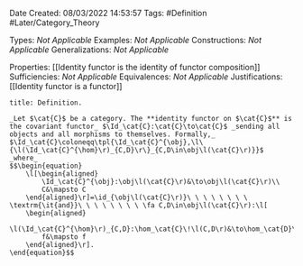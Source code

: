 <div class="topSpace"></div>

Date Created: 08/03/2022 14:53:57
Tags: #Definition #Later/Category_Theory

Types: _Not Applicable_
Examples: _Not Applicable_
Constructions: _Not Applicable_
Generalizations: _Not Applicable_

Properties: [[Identity functor is the identity of functor composition]]
Sufficiencies: _Not Applicable_
Equivalences: _Not Applicable_
Justifications: [[Identity functor is a functor]]

``` ad-Definition
title: Definition.

_Let $\cat{C}$ be a category. The **identity functor on $\cat{C}$** is the covariant functor_ $\Id_\cat{C}:\cat{C}\to\cat{C}$ _sending all objects and all morphisms to themselves. Formally,_ $\Id_\cat{C}\coloneqq\tpl{\Id_\cat{C}^{\obj},\l\{\l(\Id_\cat{C}^{\hom}\r)_{C,D}\r\}_{C,D\in\obj\l(\cat{C}\r)}}$ _where_
$$\begin{equation}
    \l[\begin{aligned}
        \Id_\cat{C}^{\obj}:\obj\l(\cat{C}\r)&\to\obj\l(\cat{C}\r)\\
        C&\mapsto C
    \end{aligned}\r]=\id_{\obj\l(\cat{C}\r)}\ \ \ \ \ \ \ \ \textrm{\it{and}}\ \ \ \ \ \ \ \ \fa C,D\in\obj\l(\cat{C}\r):\l[
    \begin{aligned}
        \l(\Id_\cat{C}^{\hom}\r)_{C,D}:\hom_\cat{C}\!\l(C,D\r)&\to\hom_\cat{D}\l(C,D\r)\\
        f&\mapsto f
    \end{aligned}\r].
\end{equation}$$

```
